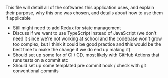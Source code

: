 This file will detail all of the softwares this application uses, and explain their purpose, why this one was chosen, and details about how to use them if applicable

- Still might need to add Redux for state management
- Discuss if we want to use TypeScript instead of JavaScript (we don't need it since we're not working at school and the codebase won't grow too complex, but I think it could be good practice and this would be the best time to make the change if we do end up making it)
- Should set up some for of CI / CD, most likely with GitHub Actions that runs tests on a commit etc
- Should set up some templated pre commit hook / check with git conventional commits
